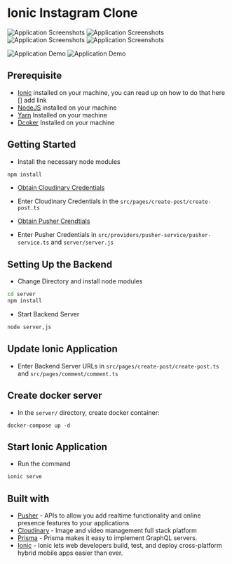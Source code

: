 # Ionic Instagram Clone

![Application Screenshots](./demo/img1.PNG)
![Application Screenshots](./demo/img2.PNG)
![Application Screenshots](./demo/img3.PNG)
![Application Screenshots](./demo/img4.PNG)

![Application Demo](./demo/demo1.gif)
![Application Demo](./demo/demo2.gif)


## Prerequisite
- [Ionic](https://ionicframework.com) installed on your machine, you can read up on how to do that here [] add link
- [NodeJS](https://nodejs.org) installed on your machine
- [Yarn](https://yarnpkg.com) Installed on your machine
- [Dcoker](https://www.docker.com/) Installed on your machine

## Getting Started
- Install the necessary node modules

```bash
npm install
```

- [Obtain Cloudinary Credentials](https://cloudinary.com/signup)

- Enter Cloudinary Credentials in the `src/pages/create-post/create-post.ts`

- [Obtain Pusher Crendtials](https://pusher.com)

- Enter Pusher Credentials in `src/providers/pusher-service/pusher-service.ts` and `server/server.js`


## Setting Up the Backend
- Change Directory and install node modules

```bash
cd server
npm install
```

- Start Backend Server

```bash
node server,js
```

## Update Ionic Application
- Enter Backend Server URLs in `src/pages/create-post/create-post.ts` and `src/pages/comment/comment.ts`

## Create docker server
- In the `server/` directory, create docker container:

```
docker-compose up -d
```

## Start Ionic Application
- Run the command
```bash
ionic serve
```

## Built with
- [Pusher](https://pusher.com) - APIs to allow you add realtime functionality and online presence features to your applications
- [Cloudinary](https://cloudinary.com) - Image and video management full stack platform
- [Prisma](https://prisma.io) - Prisma makes it easy to implement GraphQL servers.
- [Ionic](https://ionicframework.com) - Ionic lets web developers build, test, and deploy cross-platform hybrid mobile apps easier than ever.